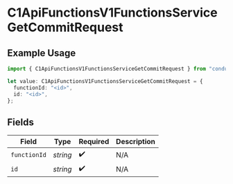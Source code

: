 # C1ApiFunctionsV1FunctionsServiceGetCommitRequest

## Example Usage

```typescript
import { C1ApiFunctionsV1FunctionsServiceGetCommitRequest } from "conductorone-sdk-typescript/sdk/models/operations";

let value: C1ApiFunctionsV1FunctionsServiceGetCommitRequest = {
  functionId: "<id>",
  id: "<id>",
};
```

## Fields

| Field              | Type               | Required           | Description        |
| ------------------ | ------------------ | ------------------ | ------------------ |
| `functionId`       | *string*           | :heavy_check_mark: | N/A                |
| `id`               | *string*           | :heavy_check_mark: | N/A                |